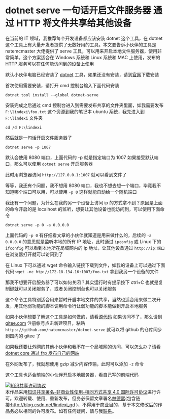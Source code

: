 
# dotnet serve 一句话开启文件服务器 通过 HTTP 将文件共享给其他设备

在当前的 IT 领域，我推荐每个开发设备都应该安装 dotnet 这个工具，在 dotnet 这个工具上有大量开发者提供了无数好用的工具。本文要告诉小伙伴的工具是 natemcmaster 大佬提供了 serve 工具，可以用来开启本地文件服务器，使用非常简单。这个方案适合在 Windows 系统和 Linux 系统和 MAC 上使用，发布的 HTTP 服务可以在任何能访问到的设备上使用

<!--more-->


<!-- 发布 -->

默认小伙伴电脑已经安装了 [dotnet](https://dotnet.microsoft.com/) 工具，如果还没有安装，请到[官网](https://dotnet.microsoft.com/)下载安装

首次使用需要安装，请打开 cmd 控制台输入下面代码安装

```
dotnet tool install --global dotnet-serve
```

安装完成之后通过 cmd 控制台进入到需要发布共享的文件夹里面，如我需要发布 `F:\lindexi\foo.txt` 这个资源到我的笔记本 ubuntu 系统，我先进入到 `F:\lindexi` 文件夹

```
cd /d F:\lindexi
```

然后就是一句话开启文件服务器了

```
dotnet serve -p 1007
```

默认会使用 8080 端口，上面代码的 -p 就是指定端口为 1007 如果接受默认端口，那么可以使用 `dotnet serve` 开启服务器

此时用浏览器访问 `http://127.0.0.1:1007` 就可以看到文件了

等等，我还有个问题，我不想用 8080 端口，我也不想去想一个端口，毕竟我不知道哪个端口可以用，可以使用 `-p 0` 这样就能自动给一个随机端口

我还有一个问题，为什么在我的另一个设备上访问 ip 的方式拿不到？原因是上面的命令开启的是 localhost 的监听，想要让其他设备也能访问到，可以使用下面命令

```
dotnet serve -p 0 -a 0.0.0.0
```

上面代码的 `-p 0` 有仔细看文章的小伙伴就知道是用来做什么的，后续的 `-a 0.0.0.0` 的意思就是监听本地的所有 IP 地址，此时通过 `ipconfig` 或 Linux 下的 `ifconfig` 可以看到本地所在局域网内的 ip 地址，让其他设备通过 `http://ip:端口` 在浏览器打开就可以访问到了

在 Linux 下可以通过 wget 命令输入链接下载到文件，如我的设备上可以通过下面代码 `wget -nc htp://172.18.134.16:1007/foo.txt` 拿到我另一个设备的文件

那我不想要开启服务器了可以如何关闭？其实运行时有提示按下 ctrl+C 也就是复制键就可以关闭服务了，或者关闭控制台也可以关闭服务

这个命令工具特别适合用来暂时开启本地文件的共享，当然也适合用来做二次开发，用其他弱功能的脚本调用命令行让弱功能的脚本能做到开启本地服务

如果小伙伴想要了解这个工具是如何做的，请看[源代码](https://github.com/natemcmaster/dotnet-serve) 如果访问不了，那么请到 [gitee.com](https://gitee.com/ ) 注册帐号点击新建项目，粘贴 `https://github.com/natemcmaster/dotnet-serve` 就可以将 github 的仓库同步到国内的 gitee 了

如果我还要让外网的其他小伙伴和我不在一个局域网的访问，可以怎么办？请看 [dotnet core 通过 frp 发布自己的网站](https://blog.lindexi.com/post/dotnet-core-%E9%80%9A%E8%BF%87-frp-%E5%8F%91%E5%B8%83%E8%87%AA%E5%B7%B1%E7%9A%84%E7%BD%91%E7%AB%99.html) 

在外网发布了，我就想使用 gzip 减少内容传输，此时可以添加 `-z` 命令

这个工具也适合前端的小伙伴开启本地服务器，看自己写的前端代码





<a rel="license" href="http://creativecommons.org/licenses/by-nc-sa/4.0/"><img alt="知识共享许可协议" style="border-width:0" src="https://licensebuttons.net/l/by-nc-sa/4.0/88x31.png" /></a><br />本作品采用<a rel="license" href="http://creativecommons.org/licenses/by-nc-sa/4.0/">知识共享署名-非商业性使用-相同方式共享 4.0 国际许可协议</a>进行许可。欢迎转载、使用、重新发布，但务必保留文章署名[林德熙](http://blog.csdn.net/lindexi_gd)(包含链接:http://blog.csdn.net/lindexi_gd )，不得用于商业目的，基于本文修改后的作品务必以相同的许可发布。如有任何疑问，请与我[联系](mailto:lindexi_gd@163.com)。